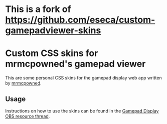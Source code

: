 # This is a fork of https://github.com/eseca/custom-gamepadviewer-skins

# Custom CSS skins for mrmcpowned's gamepad viewer

This are some personal CSS skins for the gamepad display web app written by
[mrmcpowned](https://obsproject.com/forum/threads/gamepad-display.12508/).

## Usage
Instructions on how to use the skins can be found in the [Gamepad Display OBS
resource thread](https://obsproject.com/forum/resources/gamepad-display.3/).
